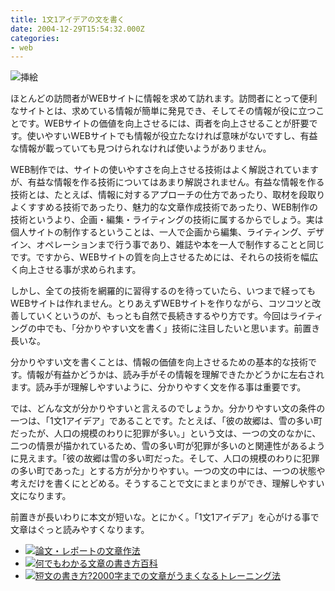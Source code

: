 ```yaml
---
title: 1文1アイデアの文を書く
date: 2004-12-29T15:54:32.000Z
categories:
- web
---
```

![挿絵](/blog//assets/i/web/003.gif)

ほとんどの訪問者がWEBサイトに情報を求めて訪れます。訪問者にとって便利なサイトとは、求めている情報が簡単に発見でき、そしてその情報が役に立つことです。WEBサイトの価値を向上させるには、両者を向上させることが肝要です。使いやすいWEBサイトでも情報が役立たなければ意味がないですし、有益な情報が載っていても見つけられなければ使いようがありません。

WEB制作では、サイトの使いやすさを向上させる技術はよく解説されていますが、有益な情報を作る技術についてはあまり解説されません。有益な情報を作る技術とは、たとえば、情報に対するアプローチの仕方であったり、取材を段取りよくすすめる技術であったり、魅力的な文章作成技術であったり、WEB制作の技術というより、企画・編集・ライティングの技術に属するからでしょう。実は個人サイトの制作するということは、一人で企画から編集、ライティング、デザイン、オペレーションまで行う事であり、雑誌や本を一人で制作することと同じです。ですから、WEBサイトの質を向上させるためには、それらの技術を幅広く向上させる事が求められます。

しかし、全ての技術を網羅的に習得するのを待っていたら、いつまで経ってもWEBサイトは作れません。とりあえずWEBサイトを作りながら、コツコツと改善していくというのが、もっとも自然で長続きするやり方です。今回はライティングの中でも、「分かりやすい文を書く」技術に注目したいと思います。前置き長いな。
<!-- more -->
分かりやすい文を書くことは、情報の価値を向上させるための基本的な技術です。情報が有益かどうかは、読み手がその情報を理解できたかどうかに左右されます。読み手が理解しやすいように、分かりやすく文を作る事は重要です。

では、どんな文が分かりやすいと言えるのでしょうか。分かりやすい文の条件の一つは、「1文1アイデア」であることです。たとえば、「彼の故郷は、雪の多い町だったが、人口の規模のわりに犯罪が多い。」という文は、一つの文のなかに、二つの情景が描かれているため、雪の多い町が犯罪が多いのと関連性があるように見えます。「彼の故郷は雪の多い町だった。そして、人口の規模のわりに犯罪の多い町であった」とする方が分かりやすい。一つの文の中には、一つの状態や考えだけを書くにとどめる。そうすることで文にまとまりができ、理解しやすい文になります。

前置きが長いわりに本文が短いな。とにかく。「1文1アイデア」を心がける事で文章はぐっと読みやすくなります。

*   [![](/blog//assets/i/co/no_img.gif)論文・レポートの文章作法](http://www.amazon.co.jp/exec/obidos/ASIN/4641091315/ref=nosim/yutakayamaguc-22)
*   [![](http://images-jp.amazon.com/images/P/4385150672.09.TZZZZZZZ.jpg)何でもわかる文章の書き方百科](http://www.amazon.co.jp/exec/obidos/ASIN/4385150672/ref=nosim/yutakayamaguc-22)
*   [![](http://images-jp.amazon.com/images/P/4534015216.09.TZZZZZZZ.jpg)短文の書き方?2000字までの文章がうまくなるトレーニング法](http://www.amazon.co.jp/exec/obidos/ASIN/4534015216/ref=nosim/yutakayamaguc-22)